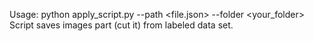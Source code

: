 Usage: 
      python apply_script.py --path <file.json> --folder <your_folder> 
Script saves images part (cut it) from labeled data set. 
